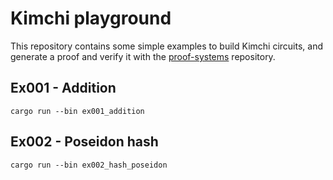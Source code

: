Kimchi playground
=====================


This repository contains some simple examples to build Kimchi circuits, and
generate a proof and verify it with the
[proof-systems](https://github.com/o1-labs/proof-systems) repository.

## Ex001 - Addition

```
cargo run --bin ex001_addition
```

## Ex002 - Poseidon hash

```
cargo run --bin ex002_hash_poseidon
```
